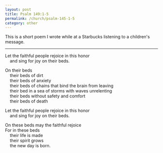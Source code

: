 ```yaml
---
layout: post
title: Psalm 149:1-5
permalink: /church/psalm-145-1-5
category: other
---
```

This is a short poem I wrote while at a Starbucks listening to a children's message.

* * * 

Let the faithful people rejoice in this honor\
&nbsp;&nbsp;&nbsp;&nbsp;and sing for joy on their beds.

On their beds\
&nbsp;&nbsp;&nbsp;&nbsp;their beds of dirt\
&nbsp;&nbsp;&nbsp;&nbsp;their beds of anxiety\
&nbsp;&nbsp;&nbsp;&nbsp;their beds of chains that bind the brain from leaving\
&nbsp;&nbsp;&nbsp;&nbsp;their bed in a sea of storms with waves unrelenting\
&nbsp;&nbsp;&nbsp;&nbsp;their beds without safety and comfort\
&nbsp;&nbsp;&nbsp;&nbsp;their beds of death

Let the faithful people rejoice in this honor\
&nbsp;&nbsp;&nbsp;&nbsp;and sing for joy on their beds.

On these beds may the faithful rejoice\
For in these beds \
&nbsp;&nbsp;&nbsp;&nbsp;their life is made\
&nbsp;&nbsp;&nbsp;&nbsp;their spirit grows\
&nbsp;&nbsp;&nbsp;&nbsp;the new day is born.
